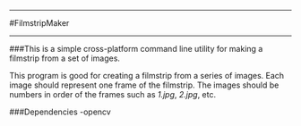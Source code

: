 **********************************************
#FilmstripMaker
**********************************************

###This is a simple cross-platform command line utility for making a filmstrip from a set of images.

This program is good for creating a filmstrip from a series of images. Each image should represent
one frame of the filmstrip.  The images should be numbers in order of the frames such as *1.jpg*, *2.jpg*, etc.

###Dependencies
-opencv
